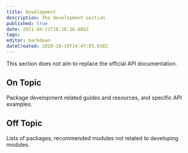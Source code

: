 ```yaml
---
title: Development
description: The development section
published: true
date: 2021-04-21T16:18:16.686Z
tags: 
editor: markdown
dateCreated: 2020-10-19T14:47:03.038Z
---
```


This section does not aim to replace the official API documentation.

## On Topic

Package development related guides and resources, and specific API examples.

## Off Topic

Lists of packages, recommended modules not related to developing modules.

